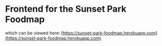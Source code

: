 # Frontend for the Sunset Park Foodmap
which can be viewed here: [https://sunset-park-foodmap.herokuapp.com](https://sunset-park-foodmap.herokuapp.com)
